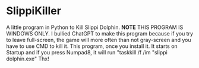 # SlippiKiller
A little program in Python to Kill Slippi Dolphin.
**NOTE** THIS PROGRAM IS WINDOWS ONLY.
I bullied ChatGPT to make this program because if you try to leave full-screen, the game will more often than not gray-screen and you have to use CMD to kill it.
This program, once you install it. It starts on Startup and if you press Numpad8, it will run "taskkill /f /im "slippi dolphin.exe"
Thx!
